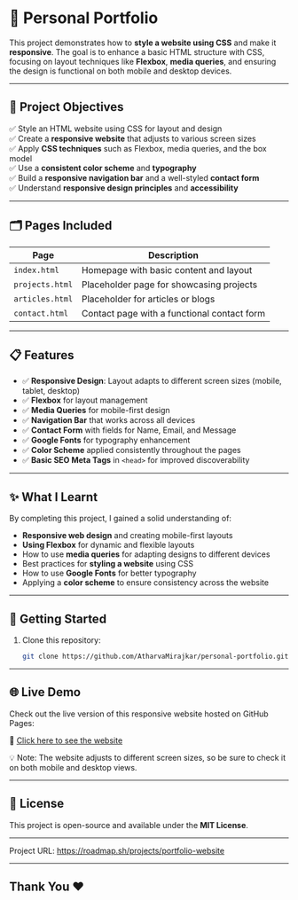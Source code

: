 # 🎨 Personal Portfolio

This project demonstrates how to **style a website using CSS** and make it **responsive**. The goal is to enhance a basic HTML structure with CSS, focusing on layout techniques like **Flexbox**, **media queries**, and ensuring the design is functional on both mobile and desktop devices.

---

## 📌 Project Objectives

✅ Style an HTML website using CSS for layout and design  
✅ Create a **responsive website** that adjusts to various screen sizes  
✅ Apply **CSS techniques** such as Flexbox, media queries, and the box model  
✅ Use a **consistent color scheme** and **typography**  
✅ Build a **responsive navigation bar** and a well-styled **contact form**  
✅ Understand **responsive design principles** and **accessibility**

---

## 🗂️ Pages Included

| Page           | Description                                    |
|----------------|------------------------------------------------|
| `index.html`   | Homepage with basic content and layout         |
| `projects.html`| Placeholder page for showcasing projects      |
| `articles.html`| Placeholder for articles or blogs              |
| `contact.html` | Contact page with a functional contact form    |

---

## 📋 Features

- ✅ **Responsive Design**: Layout adapts to different screen sizes (mobile, tablet, desktop)  
- ✅ **Flexbox** for layout management  
- ✅ **Media Queries** for mobile-first design  
- ✅ **Navigation Bar** that works across all devices  
- ✅ **Contact Form** with fields for Name, Email, and Message  
- ✅ **Google Fonts** for typography enhancement  
- ✅ **Color Scheme** applied consistently throughout the pages  
- ✅ **Basic SEO Meta Tags** in `<head>` for improved discoverability

---

## ✨ What I Learnt

By completing this project, I gained a solid understanding of:

- **Responsive web design** and creating mobile-first layouts  
- **Using Flexbox** for dynamic and flexible layouts  
- How to use **media queries** for adapting designs to different devices  
- Best practices for **styling a website** using CSS  
- How to use **Google Fonts** for better typography  
- Applying a **color scheme** to ensure consistency across the website

---

## 📂 Getting Started

1. Clone this repository:
   ```bash
   git clone https://github.com/AtharvaMirajkar/personal-portfolio.git

---

## 🌐 Live Demo
Check out the live version of this responsive website hosted on GitHub Pages:

🔗 [Click here to see the website]()

💡 Note: The website adjusts to different screen sizes, so be sure to check it on both mobile and desktop views.

--- 

## 📜 License
This project is open-source and available under the **MIT License**.

---

Project URL: https://roadmap.sh/projects/portfolio-website

---

## Thank You ❤️

